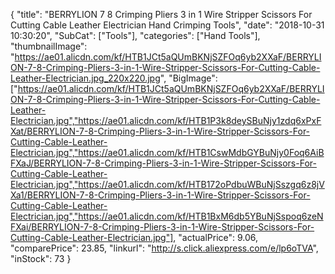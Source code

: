 {
	"title": "BERRYLION 7  8  Crimping Pliers 3 in 1 Wire Stripper Scissors For Cutting Cable Leather Electrician Hand Crimping Tools",
	"date": "2018-10-31 10:30:20",
	"SubCat": ["Tools"],
	"categories": ["Hand Tools"],
	"thumbnailImage": "https://ae01.alicdn.com/kf/HTB1JCt5aQUmBKNjSZFOq6yb2XXaF/BERRYLION-7-8-Crimping-Pliers-3-in-1-Wire-Stripper-Scissors-For-Cutting-Cable-Leather-Electrician.jpg_220x220.jpg",
	"BigImage": ["https://ae01.alicdn.com/kf/HTB1JCt5aQUmBKNjSZFOq6yb2XXaF/BERRYLION-7-8-Crimping-Pliers-3-in-1-Wire-Stripper-Scissors-For-Cutting-Cable-Leather-Electrician.jpg","https://ae01.alicdn.com/kf/HTB1P3k8deySBuNjy1zdq6xPxFXat/BERRYLION-7-8-Crimping-Pliers-3-in-1-Wire-Stripper-Scissors-For-Cutting-Cable-Leather-Electrician.jpg","https://ae01.alicdn.com/kf/HTB1CswMdbGYBuNjy0Foq6AiBFXaJ/BERRYLION-7-8-Crimping-Pliers-3-in-1-Wire-Stripper-Scissors-For-Cutting-Cable-Leather-Electrician.jpg","https://ae01.alicdn.com/kf/HTB172oPdbuWBuNjSszgq6z8jVXa1/BERRYLION-7-8-Crimping-Pliers-3-in-1-Wire-Stripper-Scissors-For-Cutting-Cable-Leather-Electrician.jpg","https://ae01.alicdn.com/kf/HTB1BxM6db5YBuNjSspoq6zeNFXai/BERRYLION-7-8-Crimping-Pliers-3-in-1-Wire-Stripper-Scissors-For-Cutting-Cable-Leather-Electrician.jpg"],
	"actualPrice": 9.06,
	"comparePrice": 23.85,
	"linkurl": "http://s.click.aliexpress.com/e/lp6oTVA",
	"inStock": 73
}
